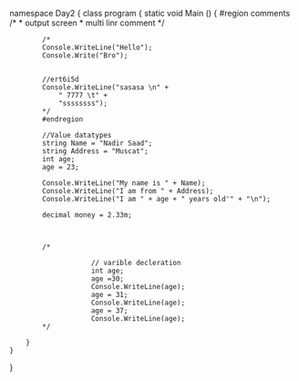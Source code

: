 namespace Day2
{
    class program
    {
        static void Main ()
        {
            #region comments
            /*
            * output screen
            * multi linr comment
            */

            /*
            Console.WriteLine("Hello");
            Console.Write("Bro");
           

            //ert6i5d
            Console.WriteLine("sasasa \n" +  
                " 7777 \t" + 
                "ssssssss"); 
            */
            #endregion

            //Value datatypes
            string Name = "Nadir Saad";
            string Address = "Muscat";
            int age;
            age = 23;

            Console.WriteLine("My name is " + Name);
            Console.WriteLine("I am from " + Address);  
            Console.WriteLine("I am " + age + " years old'" + "\n");

            decimal money = 2.33m;



            /*
                         
                        // varible decleration
                        int age;            
                        age =30;
                        Console.WriteLine(age);
                        age = 31;
                        Console.WriteLine(age);
                        age = 37;
                        Console.WriteLine(age);
            */

        }
    }

}
